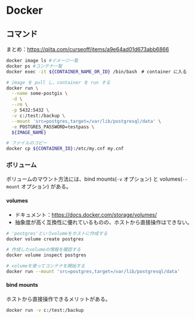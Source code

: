 # Docker

## コマンド

まとめ：https://qiita.com/curseoff/items/a9e64ad01d673abb6866

```bash
docker image ls #イメージ一覧
docker ps #コンテナ一覧
docker exec -it ${CONTAINER_NAME_OR_ID} /bin/bash　# container に入る

# image を pull し、container を run する
docker run \
  --name some-postgis \
  -d \
  --rm \
  -p 5432:5432 \
  -v c:/test:/backup \
  --mount 'src=postgres,target=/var/lib/postgresql/data' \
  -e POSTGRES_PASSWORD=testpass \
  ${IMAGE_NAME}

# ファイルのコピー
docker cp ${CONTAINER_ID}:/etc/my.cnf my.cnf
```

### ボリューム

ボリュームのマウント方法には、bind mounts(`-v` オプション) と volumes(`--mount` オプション) がある。

#### volumes

- ドキュメント：https://docs.docker.com/storage/volumes/
- 抽象度が高く互換性に優れているものの、ホストから直接操作はできない。

```bash
# 'postgres'というvolumeをホストに作成する
docker volume create postgres

# 作成したvolumeの情報を確認する
docker volume inspect postgres

# volumeを使ってコンテナを開始する
docker run --mount 'src=postgres,target=/var/lib/postgresql/data'
```

#### bind mounts

ホストから直接操作できるメリットがある。

```bash
docker run -v c:/test:/backup
```
